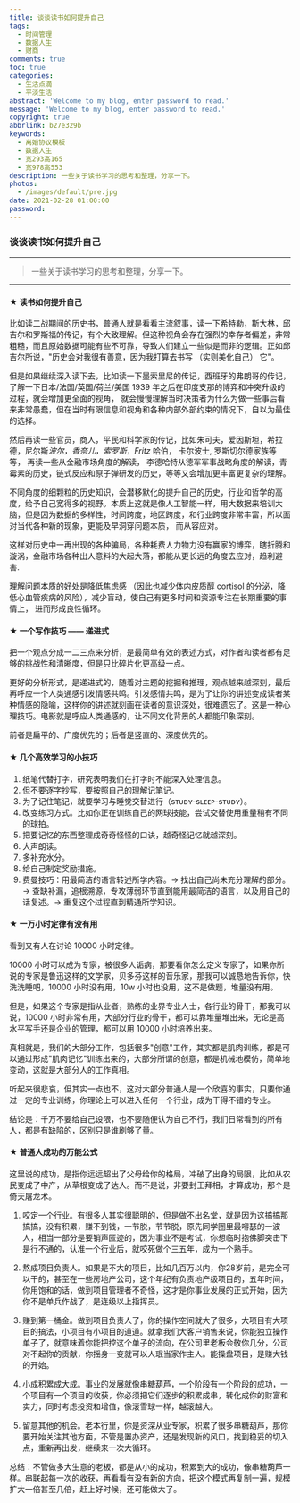 ```yaml
---
title: 谈谈读书如何提升自己
tags:
  - 时间管理
  - 数据人生
  - 财商
comments: true
toc: true
categories:
  - 生活点滴
  - 平淡生活
abstract: 'Welcome to my blog, enter password to read.'
message: 'Welcome to my blog, enter password to read.'
copyright: true
abbrlink: b27e329b
keywords:
  - 离婚协议模板
  - 数据人生
  - 宽293高165
  - 宽978高553
description: 一些关于读书学习的思考和整理，分享一下。
photos:
  - /images/default/pre.jpg
date: 2021-02-28 01:00:00
password:
---
```

<script type="text/javascript" src="/js/src/bai.js"></script>


### 谈谈读书如何提升自己

---
> 一些关于读书学习的思考和整理，分享一下。
---

#### ★ 读书如何提升自己

比如读二战期间的历史书，普通人就是看看主流叙事，读一下希特勒，斯大林，邱吉尔和罗斯福的传记，有个大致理解。但这种视角会存在强烈的幸存者偏差，非常粗糙，而且原始数据可能有些不可靠，导致人们建立一些似是而非的逻辑。正如邱吉尔所说，"历史会对我很有善意，因为我打算去书写 （实则美化自己） 它"。

但是如果继续深入读下去，比如读一下墨索里尼的传记，西班牙的弗朗哥的传记，了解一下日本/法国/英国/荷兰/美国 1939 年之后在印度支那的博弈和冲突升级的过程，就会增加更全面的视角， 就会慢慢理解当时决策者为什么为做一些事后看来非常愚蠢，但在当时有限信息和视角和各种内部外部约束的情况下，自以为最佳的选择。

然后再读一些官员，商人，平民和科学家的传记，比如朱可夫，爱因斯坦，希拉德，尼尔斯*波尔，香奈儿，索罗斯，Fritz* 哈伯， 卡尔波士, 罗斯切尔德家族等等， 再读一些从金融市场角度的解读， 李德哈特从德军军事战略角度的解读，青霉素的历史，链式反应和原子弹研发的历史，等等又会增加更丰富更复杂的理解。

不同角度的细颗粒的历史知识，会潜移默化的提升自己的历史，行业和哲学的高度，给予自己宽得多的视野。本质上这就是像人工智能一样，用大数据来培训大脑，但是因为数据的多样性，时间跨度，地区跨度，和行业跨度非常丰富，所以面对当代各种新的现象，更能及早洞穿问题本质， 而从容应对。

这样对历史中一再出现的各种骗局，各种耗费人力物力没有赢家的博弈，瞎折腾和漩涡，金融市场各种出人意料的大起大落，都能从更长远的角度去应对，趋利避害.

理解问题本质的好处是降低焦虑感 （因此也减少体内皮质醇 cortisol 的分泌，降低心血管疾病的风险），减少盲动，使自己有更多时间和资源专注在长期重要的事情上， 进而形成良性循环。

#### ★ 一个写作技巧 —— 递进式

把一个观点分成一二三点来分析，是最简单有效的表述方式，对作者和读者都有足够的挑战性和清晰度，但是只比碎片化更高级一点。

更好的分析形式，是递进式的，随着对主题的挖掘和推理，观点越来越深刻，最后再呼应一个人类通感引发情感共鸣。引发感情共鸣，是为了让你的讲述变成读者某种情感的隐喻，这样你的讲述就刻画在读者的意识深处，很难遗忘了。这是一种心理技巧。电影就是呼应人类通感的，让不同文化背景的人都能印象深刻。

前者是扁平的、广度优先的；后者是竖直的、深度优先的。

#### ★ 几个高效学习的小技巧

1. 纸笔代替打字，研究表明我们在打字时不能深入处理信息。
2. 但不要逐字抄写，要按照自己的理解记笔记。
3. 为了记住笔记，就要学习与睡觉交替进行（sᴛᴜᴅʏ-sʟᴇᴇᴘ-sᴛᴜᴅʏ）。
4. 改变练习方式。比如你正在训练自己的网球技能，尝试交替使用重量稍有不同的球拍。
5. 把要记忆的东西整理成奇奇怪怪的口诀，越奇怪记忆就越深刻。
6. 大声朗读。
7. 多补充水分。
8. 给自己制定奖励措施。
9. 费曼技巧：用最简洁的语言转述所学内容。→ 找出自己尚未充分理解的部分。→ 查缺补漏，追根溯源，专攻薄弱环节直到能用最简洁的语言，以及用自己的话复述。→ 重复这个过程直到精通所学知识。

#### ★ 一万小时定律有没有用

看到又有人在讨论 10000 小时定律。

10000 小时可以成为专家，被很多人诟病，那要看你怎么定义专家了，如果你所说的专家是鲁迅这样的文学家，贝多芬这样的音乐家，那我可以诚恳地告诉你，快洗洗睡吧，10000 小时没有用，10w 小时也没用，这不是做题，堆量没有用。

但是，如果这个专家是指从业者，熟练的业界专业人士，各行业的骨干，那我可以说，10000 小时非常有用，大部分行业的骨干，都可以靠堆量堆出来，无论是高水平写手还是企业的管理，都可以用 10000 小时培养出来。

真相就是，我们的大部分工作，包括很多"创意"工作，其实都是肌肉训练，都是可以通过形成"肌肉记忆"训练出来的，大部分所谓的创意，都是机械地模仿，简单地变动，这就是大部分人的工作真相。

听起来很悲哀，但其实一点也不，这对大部分普通人是一个欣喜的事实，只要你通过一定的专业训练，你理论上可以进入任何一个行业，成为干得不错的专业。

结论是：千万不要给自己设限，也不要随便认为自己不行，我们日常看到的所有人，都是有缺陷的，区别只是谁刷够了量。


#### ★ 普通人成功的万能公式

这里说的成功，是指你远远超出了父母给你的格局，冲破了出身的局限，比如从农民变成了中产，从草根变成了达人。而不是说，非要封王拜相，才算成功，那个是倚天屠龙术。

1. 咬定一个行业。有很多人其实很聪明的，但是做不出名堂，就是因为这搞搞那搞搞，没有积累，赚不到钱，一节脱，节节脱，原先同学圈里最嘚瑟的一波人，相当一部分是要销声匿迹的，因为事业不是考试，你想临时抱佛脚突击下是行不通的，认准一个行业后，就咬死做个三五年，成为一个熟手。

2. 熬成项目负责人。如果是不大的项目，比如几百万以内，你28岁前，是完全可以干的，甚至在一些房地产公司，这个年纪有负责地产级项目的，五年时间，你用饱和的话，做到项目管理者不奇怪，这才是你事业发展的正式开始，因为你不是单兵作战了，是连级以上指挥员。

3. 赚到第一桶金。做到项目负责人了，你的操作空间就大了很多，大项目有大项目的搞法，小项目有小项目的道道。就拿我们大客户销售来说，你能独立操作单子了，就意味着你能把控这个单子的流向，在公司里老板会敬你几分，公司对不起你的贡献，你摇身一变就可以人珉当家作主人。能操盘项目，是赚大钱的开始。

4. 小成积累成大成。事业的发展就像串糖葫芦，一个阶段有一个阶段的成功，一个项目有一个项目的收获，你必须把它们逐步的积累成串，转化成你的财富和实力，同时考虑投资和增值，像滚雪球一样，越滚越大。

5. 留意其他的机会。老本行里，你是资深从业专家，积累了很多串糖葫芦，那你要开始关注其他方面，不管是置办资产，还是发现新的风口，找到稳妥的切入点，重新再出发，继续来一次大循环。

总结：不管做多大生意的老板，都是从小的成功，积累到大的成功，像串糖葫芦一样。串联起每一次的收获，再看看有没有新的方向，把这个模式再复制一遍，规模扩大一倍甚至几倍，赶上好时候，还可能做大了。

